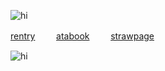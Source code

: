 
![hi](https://komarev.com/ghpvc/?username=military-fashioned) 
 
[rentry](https://rentry.co/doomedcivilization) 
  ㅤ  ㅤ[atabook](https://dancingfactory.atabook.org/)  ㅤ  ㅤ[strawpage](https://robulyaoi.straw.page)

  ![hi](https://files.catbox.moe/dtrimv.jpg)
